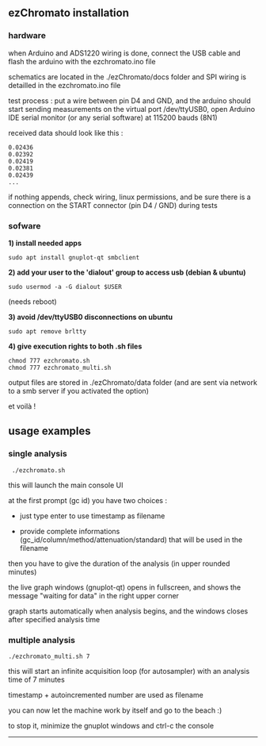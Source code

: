 ## ezChromato installation

### hardware

when Arduino and ADS1220 wiring is done, connect the USB cable and flash the arduino with the ezchromato.ino file

schematics are located in the ./ezChromato/docs folder and SPI wiring is detailled in the ezchromato.ino file

test process : put a wire between pin D4 and GND, and the arduino should start sending measurements on the virtual port /dev/ttyUSB0, open Arduino IDE serial monitor (or any serial software) at 115200 bauds (8N1)

received data should look like this :

```
0.02436
0.02392
0.02419
0.02381
0.02439
...
```

if nothing appends, check wiring, linux permissions, and be sure there is a connection on the START connector (pin D4 / GND) during tests

### sofware

**1) install needed apps**
```
sudo apt install gnuplot-qt smbclient
```
**2) add your user to the 'dialout' group to access usb (debian & ubuntu)**
```
sudo usermod -a -G dialout $USER
```
(needs reboot)

**3) avoid /dev/ttyUSB0 disconnections on ubuntu**
```
sudo apt remove brltty
```
**4) give execution rights to both .sh files**
```
chmod 777 ezchromato.sh
chmod 777 ezchromato_multi.sh
```

output files are stored in ./ezChromato/data folder (and are sent via network to a smb server if you activated the option)

et voilà !

## usage examples

### single analysis

```
 ./ezchromato.sh
 ```
this will launch the main console UI

at the first prompt (gc id) you have two choices :

- just type enter to use timestamp as filename

- provide complete informations (gc_id/column/method/attenuation/standard) that will be used in the filename

then you have to give the duration of the analysis (in upper rounded minutes)

the live graph windows (gnuplot-qt) opens in fullscreen, and shows the message "waiting for data" in the right upper corner

graph starts automatically when analysis begins, and the windows closes after specified analysis time

### multiple analysis

```
./ezchromato_multi.sh 7
```
this will start an infinite acquisition loop (for autosampler) with an analysis time of 7 minutes

timestamp + autoincremented number are used as filename

you can now let the machine work by itself and go to the beach :)

to stop it, minimize the gnuplot windows and ctrl-c the console

---

